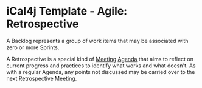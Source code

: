 # iCal4j Template - Agile: Retrospective

A Backlog represents a group of work items that may be associated with zero or more Sprints.

A Retrospective is a special kind of [Meeting](groupware.md#meeting) [Agenda](groupware.md#agenda) that aims to
reflect on current progress and practices to identify what works and what doesn't. As with a regular Agenda, any
points not discussed may be carried over to the next Retrospective Meeting.
